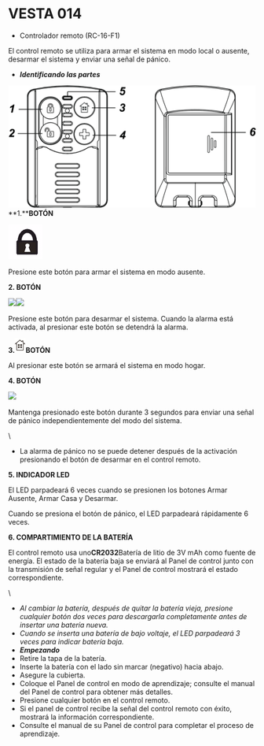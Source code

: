 # VESTA 014

-   Controlador remoto (RC-16-F1)

El control remoto se utiliza para armar el sistema en modo local o ausente, desarmar el sistema y enviar una señal de pánico.

-   _**Identificando las partes**_

![RC-16 2](<.gitbook/assets/0 (2).jpeg>)**1.****BOTÓN**

![઀'ħ4](<.gitbook/assets/1 (9).png>)

Presione este botón para armar el sistema en modo ausente.

**2. BOTÓN**

![](<.gitbook/assets/2 (10).png>)![](<.gitbook/assets/3 (9).png>)

Presione este botón para desarmar el sistema. Cuando la alarma está activada, al presionar este botón se detendrá la alarma.

**3.**![](<.gitbook/assets/4 (9).png>)**BOTÓN**

Al presionar este botón se armará el sistema en modo hogar.

**4. BOTÓN**

![](<.gitbook/assets/5 (6).png>)

Mantenga presionado este botón durante 3 segundos para enviar una señal de pánico independientemente del modo del sistema.

\\<Note>

-   La alarma de pánico no se puede detener después de la activación presionando el botón de desarmar en el control remoto.

**5. INDICADOR LED**

El LED parpadeará 6 veces cuando se presionen los botones Armar Ausente, Armar Casa y Desarmar.

Cuando se presiona el botón de pánico, el LED parpadeará rápidamente 6 veces.

**6. COMPARTIMIENTO DE LA BATERÍA**

El control remoto usa uno**CR2032**Batería de litio de 3V mAh como fuente de energía. El estado de la batería baja se enviará al Panel de control junto con la transmisión de señal regular y el Panel de control mostrará el estado correspondiente.

\\<Note>

-   _Al cambiar la batería, después de quitar la batería vieja, presione cualquier botón dos veces para descargarla completamente antes de insertar una batería nueva._
-   _Cuando se inserta una batería de bajo voltaje, el LED parpadeará 3 veces para indicar batería baja._
-   _**Empezando**_
-   Retire la tapa de la batería.
-   Inserte la batería con el lado sin marcar (negativo) hacia abajo.
-   Asegure la cubierta.
-   Coloque el Panel de control en modo de aprendizaje; consulte el manual del Panel de control para obtener más detalles.
-   Presione cualquier botón en el control remoto.
-   Si el panel de control recibe la señal del control remoto con éxito, mostrará la información correspondiente.
-   Consulte el manual de su Panel de control para completar el proceso de aprendizaje.
